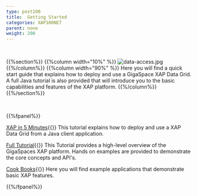 ```yaml
---
type: post100
title:  Getting Started
categories: XAP100NET
parent: none
weight: 200
---
```


<br>

{{%section%}}
{{%column width="10%" %}}
![data-access.jpg](/attachment_files/subject/data-access.png)
{{%/column%}}
{{%column width="90%" %}}
Here you will find a quick start guide that explains how to deploy and use a GigaSpace XAP Data Grid.
A full Java tutorial is also provided that will introduce you to the basic capabilities and features of the XAP platform.
{{%/column%}}
{{%/section%}}

<br>

{{%fpanel%}}

[XAP in 5 Minutes](./dotnet-your-first-data-grid-application.html){{<wbr>}}
This tutorial explains how to deploy and use a XAP Data Grid from a Java client application.

[Full Tutorial](./net-home.html){{<wbr>}}
This Tutorial provides a high-level overview of the GigaSpaces XAP platform. Hands on examples are provided to demonstrate the core concepts and API's.

[Cook Books](./cook-books.html){{<wbr>}}
Here you will find example applications that demonstrate basic XAP features.


 {{%/fpanel%}}
